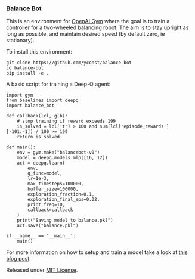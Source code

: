### Balance Bot

This is an environment for [OpenAI Gym](https://github.com/openai/gym) where the goal is to train a controller for a two-wheeled balancing robot. The aim is to stay upright as long as possible, and maintain desired speed (by default zero, ie stationary).

To install this environment:

    git clone https://github.com/yconst/balance-bot
    cd balance-bot
    pip install -e .
    
A basic script for training a Deep-Q agent:

    import gym
    from baselines import deepq
    import balance_bot

    def callback(lcl, glb):
        # stop training if reward exceeds 199
        is_solved = lcl['t'] > 100 and sum(lcl['episode_rewards'][-101:-1]) / 100 >= 199
        return is_solved

    def main():
        env = gym.make("balancebot-v0")
        model = deepq.models.mlp([16, 12])
        act = deepq.learn(
            env,
            q_func=model,
            lr=1e-3,
            max_timesteps=100000,
            buffer_size=100000,
            exploration_fraction=0.1,
            exploration_final_eps=0.02,
            print_freq=10,
            callback=callback
        )
        print("Saving model to balance.pkl")
        act.save("balance.pkl")

    if __name__ == '__main__':
        main()

For more information on how to setup and train a model take a look at [this blog post](https://backyardrobotics.eu/2017/11/27/build-a-balancing-bot-with-openai-gym-pt-i-setting-up/).

Released under [MIT License](https://opensource.org/licenses/MIT).
